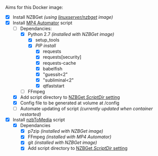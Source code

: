 Aims for this Docker image:
* [x] Install NZBGet *(using [linuxserver/nzbget](https://hub.docker.com/r/linuxserver/nzbget/) image)*
* [x] Install [MP4 Automator](https://github.com/mdhiggins/sickbeard_mp4_automator) script
  * [ ] Dependancies:
    * [x] Python 2.7 *(installed with NZBGet image)*
      * [x] setup_tools
      * [x] *PIP install*
        * [x] requests
        * [x] requests[security]
        * [x] requests-cache
        * [x] babelfish
        * [x] "guessit<2"
        * [x] "subliminal<2"
        * [x] qtfaststart
    * [ ] FFmpeg
  * [x] Add script directory to [NZBGet *ScriptDir* setting](https://github.com/nzbget/nzbget/issues/181)
  * [x] Config file to be generated at volume at /config
  * [ ] Automate updating of script *(currently updated when container restarted)*
* [x] Install [nzbToMedia](https://github.com/clinton-hall/nzbToMedia) script
  * [x] Dependancies
    * [x] p7zip *(installed with NZBGet image)*
    * [x] FFmpeg *(installed with MP4 Automator)*
    * [x] git *(installed with NZBGet image)*
    * [x] Add script directory to [NZBGet *ScriptDir* setting](https://github.com/nzbget/nzbget/issues/181)
